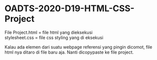 # OADTS-2020-D19-HTML-CSS-Project

File Project.html = file html yang dieksekusi<br>
stylesheet.css = file css styling yang di eksekusi

Kalau ada elemen dari suatu webpage referensi yang pingin dicomot, file html nya ditaro di file baru aja. Nanti dicopypaste ke file project.
